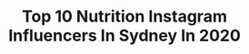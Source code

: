 ---
title: Top 10 Nutrition Instagram Influencers In Sydney In 2020
description: >-
  Find top nutrition Instagram influencers in Sydney in 2020. Most popular hashtags: #supportlocal #stayhome #isolation #appreciation.
platform: Instagram
profiles:
  - username: "foodbyzeebee"
    fullname: >-
      Sydney Foodie and Teacher
    location: "Australia"
    followers: 3625
    engagement: 729
    commentsToLikes: 0.340575
    id: ck14l8pwiteja0i19ohnfce9t
    verified: false
    hashtags: "#momentslikemine, #feedyoursoull, #southeastasia, #crispynoodlesalad"
  - username: "simonehegyes"
    fullname: >-
      
    location: "Australia"
    followers: 5490
    engagement: 542
    commentsToLikes: 0.040408
    id: ckap0nirsr2oe0i78odmkqkn6
    verified: false
    hashtags: ""
  - username: "majamilicevic_"
    fullname: >-
      MAJA MILICEVIC
    location: "Australia"
    followers: 6785
    engagement: 700
    commentsToLikes: 0.102478
    id: ck5c45s850nu30i11v30xcxye
    verified: false
    hashtags: "#ariesseason, #realgirlsofbody, #cottonon"
  - username: "dancavalcante90"
    fullname: >-
      Daniel Cavalcante
    location: "Australia"
    followers: 6198
    engagement: 893
    commentsToLikes: 0.064862
    id: ck6topxnbffo60j71qrx6q4t6
    verified: false
    hashtags: "#igfitness, #wonderwoman, #gaymuscle, #bodybuilding"
  - username: "nickyprice_"
    fullname: >-
      Nicky Price
    location: "Australia"
    followers: 45173
    engagement: 480
    commentsToLikes: 0.022369
    id: ck0udruw2jv800i19pl55sia6
    verified: false
    hashtags: "#ck"
  - username: "jessienorbz"
    fullname: >-
      J E S S I E  N O R B U R Y
    location: "Australia"
    followers: 14430
    engagement: 535
    commentsToLikes: 0.050960
    id: ck13c71xkyxbe0i19kvzguau6
    verified: false
    hashtags: "#isolation, #quarantinelife, #new, #quarantine"
  - username: "teganpaigechapman"
    fullname: >-
      TEGAN | WEIGHTLOSS -36kgs 💪🏻
    location: "Australia"
    followers: 211333
    engagement: 252
    commentsToLikes: 0.026171
    id: ck0u87rse6nc50i196p5a66zx
    verified: false
    hashtags: "#snack, #traveltheworld, #fatfreezing, #bathingboxes"
  - username: "tristan_hodder"
    fullname: >-
      T
    location: "Australia"
    followers: 9700
    engagement: 745
    commentsToLikes: 0.040440
    id: ck6txphjqz4by0j71ihew104q
    verified: false
    hashtags: ""
  - username: "betterbeingsteph"
    fullname: >-
      Steph
    location: "Australia"
    followers: 83869
    engagement: 223
    commentsToLikes: 0.111502
    id: ck13cn5fe16b40i19cswnzh72
    verified: false
    hashtags: "#sp, #bfreefoods, #ninjapartner, #madewithchobani"
  - username: "shenanigansofadietitian"
    fullname: >-
      Anika Rouf | Dietitian ✨
    location: "Australia"
    followers: 5192
    engagement: 806
    commentsToLikes: 0.275495
    id: ckapa73akuz600i78ceewhvox
    verified: false
    hashtags: "#eidulfitr, #ripebananas, #spreadawareness, #dietitianeats"
---
